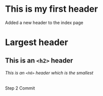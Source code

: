 # This is my first header
Added a new header to the index page
# Largest header
## This is an `<h2>` header
###### This is an `<h6>` header which is the smallest


Step 2 Commit
